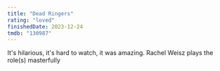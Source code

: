 ```yaml
---
title: "Dead Ringers"
rating: "loved"
finishedDate: 2023-12-24
tmdb: "130987"
---
```


It's hilarious, it's hard to watch, it was amazing. Rachel Weisz plays the role(s) masterfully
